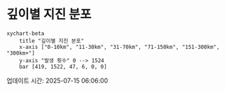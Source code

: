 # 깊이별 지진 분포

```mermaid
xychart-beta
    title "깊이별 지진 분포"
    x-axis ["0-10km", "11-30km", "31-70km", "71-150km", "151-300km", "300km+"]
    y-axis "발생 횟수" 0 --> 1524
    bar [419, 1522, 47, 6, 0, 0]
```

업데이트 시간: 2025-07-15 06:06:00
